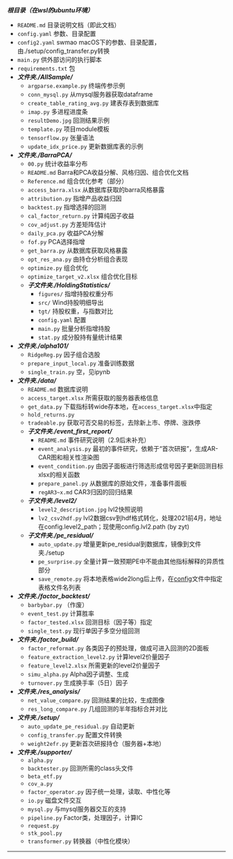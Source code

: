 ***根目录（在wsl的ubuntu环境）***
- `README.md` 目录说明文档（即此文档）
- `config.yaml` 参数、目录配置
- `config2.yaml` swmao macOS下的参数、目录配置，由./setup/config_transfer.py转换
- `main.py` 供外部访问的执行脚本
- `requirements.txt` 包
- ***文件夹./AllSample/***
    - `argparse.example.py` 终端传参示例
    - `conn_mysql.py` 从mysql服务器获取dataframe
    - `create_table_rating_avg.py` 建表存表到数据库
    - `imap.py` 多进程进度条
    - `resultDemo.jpg` 回测结果示例
    - `template.py` 项目module模板
    - `tensorflow.py` 张量语法
    - `update_idx_price.py` 更新数据库表的示例
- ***文件夹./BarraPCA/***
    - `00.py` 统计收益率分布
    - `README.md` Barra和PCA收益分解、风格归因、组合优化文档
    - `Reference.md` 组合优化参考（部分）
    - `access_barra.xlsx` 从数据库获取的barra风格暴露
    - `attribution.py` 指增产品收益归因
    - `backtest.py` 指增选择的回测
    - `cal_factor_return.py` 计算纯因子收益
    - `cov_adjust.py` 方差矩阵估计
    - `daily_pca.py` 收益PCA分解
    - `fof.py` PCA选择指增
    - `get_barra.py` 从数据库获取风格暴露
    - `opt_res_ana.py` 由持仓分析组合表现
    - `optimize.py` 组合优化
    - `optimize_target_v2.xlsx` 组合优化目标
    - ***子文件夹./HoldingStatistics/***
        - `figures/` 指增持股权重分布
        - `src/` Wind持股明细导出
        - `tgt/` 持股权重，与指数对比
        - `config.yaml` 配置
        - `main.py` 批量分析指增持股
        - `stat.py` 成分股持有量统计结果
- ***文件夹./alpha101/***
    - `RidgeReg.py` 因子组合选股
    - `prepare_input_local.py` 准备训练数据
    - `single_train.py` 空，见ipynb
- ***文件夹./data/***
    - `README.md` 数据库说明
    - `access_target.xlsx` 所需获取的服务器表格信息
    - `get_data.py` 下载指标转wide存本地，在`access_target.xlsx`中指定
    - `hold_returns.py` 
    - `tradeable.py` 获取可否交易的标签，去除新上市、停牌、涨跌停
    - ***子文件夹./event_first_report/***
        - `README.md` 事件研究说明（2.9后未补充）
        - `event_analysis.py` 最初的事件研究，依赖于“首次研报”，生成AR-CAR图和相关性渲染图
        - `event_condition.py` 由因子面板进行筛选形成信号因子更新回测目标xlsx的相关函数
        - `prepare_panel.py` 从数据库的原始文件，准备事件面板
        - `regAR3~x.md` CAR3归因的回归结果
    - ***子文件夹./level2/***
        - `level2_description.jpg` lvl2快照说明
        - `lv2_csv2hdf.py` lvl2数据csv到hdf格式转化，处理2021前4月，地址在config.level2_path；现使用config.lvl2.path (by zyt)
    - ***子文件夹./pe_residual/***
        - `auto_update.py` 增量更新pe_residual到数据库，镜像到文件夹./setup
        - `pe_surprise.py` 全量计算一致预期PE中不能由其他指标解释的异质性部分
        - `save_remote.py` 将本地表格wide2long后上传，在[config](./config.yaml)文件中指定表格文件名列表
- ***文件夹./factor_backtest/***
    - `barbybar.py` （作废）
    - `event_test.py` 计算胜率
    - `factor_tested.xlsx` 回测目标（因子等）指定
    - `single_test.py` 现行单因子多空分组回测
- ***文件夹./factor_build/***
    - `factor_reformat.py` 各类因子的预处理，做成可进入回测的2D面板
    - `feature_extraction_level2.py` 计算level2价量因子
    - `feature_level2.xlsx` 所需更新的level2价量因子
    - `simu_alpha.py` Alpha因子调整、生成
    - `turnover.py` 生成换手率（5日）因子
- ***文件夹./res_analysis/***
    - `net_value_compare.py` 回测结果的比较，生成图像
    - `res_long_compare.py` 几组回测的半年指标合并对比
- ***文件夹./setup/***
    - `auto_update_pe_residual.py` 自动更新
    - `config_transfer.py` 配置文件转换
    - `weight2efr.py` 更新首次研报持仓（服务器+本地）
- ***文件夹./supporter/***
    - `alpha.py` 
    - `backtester.py` 回测所需的class头文件
    - `beta_etf.py` 
    - `cov_a.py` 
    - `factor_operator.py` 因子统一处理，读取、中性化等
    - `io.py` 磁盘文件交互
    - `mysql.py` 与mysql服务器交互的支持
    - `pipeline.py` Factor类，处理因子，计算IC
    - `request.py` 
    - `stk_pool.py` 
    - `transformer.py` 转换器（中性化模块）

---

